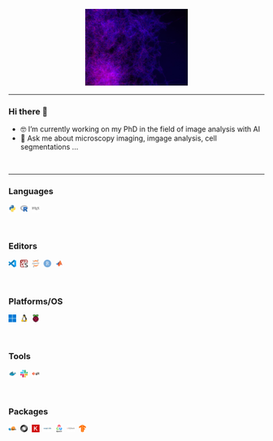 <p align="center">
  <picture style="display: block; margin: auto;">
    <source media="(prefers-color-scheme: dark)" width="40%"  srcset="Images/Bild1.jpg">
    <source media="(prefers-color-scheme: light)" width="40%" srcset="Images/BF.jpg">
    <img alt="Shows microscopic image of fungy dyed with fluorescent probes" width="40%" src="Images/Bild1.jpg">
  </picture>
</p>

<hr>

### Hi there 👋

- 🤓 I’m currently working on my PhD in the field of image analysis with AI
- 🔬 Ask me about microscopy imaging, imgage analysis, cell segmentations ...
<br>
<hr>

### Languages

<p>
  <img width="3%" src="https://github.com/devicons/devicon/blob/master/icons/python/python-original.svg">&nbsp;
  <img width="3%" src="https://github.com/devicons/devicon/blob/master/icons/r/r-original.svg">&nbsp;
  <img width="3%" src="https://github.com/devicons/devicon/blob/master/icons/latex/latex-original.svg">
</p>
<br>

### Editors

<p>
  <img width="3%" src="https://github.com/devicons/devicon/blob/master/icons/vscode/vscode-original.svg">&nbsp;
  <img width="3%" src="https://github.com/devicons/devicon/blob/master/icons/spyder/spyder-original.svg">&nbsp;
  <img width="3%" src="https://github.com/devicons/devicon/blob/master/icons/jupyter/jupyter-original-wordmark.svg">&nbsp;
  <img width="3%" src="https://github.com/devicons/devicon/blob/master/icons/rstudio/rstudio-original.svg">&nbsp;
  <img width="3%" src="https://github.com/devicons/devicon/blob/master/icons/matlab/matlab-original.svg">&nbsp;
</p>
<br>


### Platforms/OS

<p>
  <img width="3%" src="https://github.com/devicons/devicon/blob/master/icons/windows11/windows11-original.svg">&nbsp;
  <img width="3%" src="https://github.com/devicons/devicon/blob/master/icons/linux/linux-original.svg">&nbsp;
  <img width="3%" src="https://github.com/devicons/devicon/blob/master/icons/raspberrypi/raspberrypi-original.svg">&nbsp;
</p>
<br>

### Tools

<p>
  <img width="3%" src="https://github.com/devicons/devicon/blob/master/icons/docker/docker-original.svg">&nbsp;
  <img width="3%" src="https://github.com/devicons/devicon/blob/master/icons/slack/slack-original.svg">&nbsp;
  <img width="3%" src="https://github.com/devicons/devicon/blob/master/icons/git/git-original-wordmark.svg">&nbsp;
</p>
<br>

### Packages

<p>
  <img width="3%" src="https://github.com/devicons/devicon/blob/master/icons/scikitlearn/scikitlearn-original.svg">&nbsp;
  <img width="3%" src="https://github.com/devicons/devicon/blob/master/icons/json/json-original.svg">&nbsp;
  <img width="3%" src="https://github.com/devicons/devicon/blob/master/icons/keras/keras-original.svg">&nbsp;
  <img width="3%" src="https://github.com/devicons/devicon/blob/master/icons/matplotlib/matplotlib-original-wordmark.svg">&nbsp;
  <img width="3%" src="https://github.com/devicons/devicon/blob/master/icons/opencv/opencv-original-wordmark.svg">&nbsp;
  <img width="3%" src="https://github.com/devicons/devicon/blob/master/icons/pytorch/pytorch-original-wordmark.svg">&nbsp;
  <img width="3%" src="https://github.com/devicons/devicon/blob/master/icons/tensorflow/tensorflow-original.svg">&nbsp;
</p>

